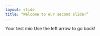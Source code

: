 ```yaml
---
layout: slide
title: “Welcome to our second slide!”
---
```

Your test mio
Use the left arrow to go back!
